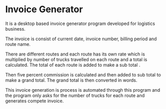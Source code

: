 # Invoice Generator
It is a desktop based invoice generator program developed for logistics business. 

The invoice is consist of current date, invoice number, billing period and route name.

There are different routes and each route has its own rate which is multiplied by number of trucks travelled on each route and a total is calculated. The total of each route is added to make a sub total .

Then five percent commission is calculated and then added to sub total to make a grand total. The grand total is then converted in words.

This invoice generation is process is automated through this program and the program only asks for the number of trucks for each route and generates compete invoice.
